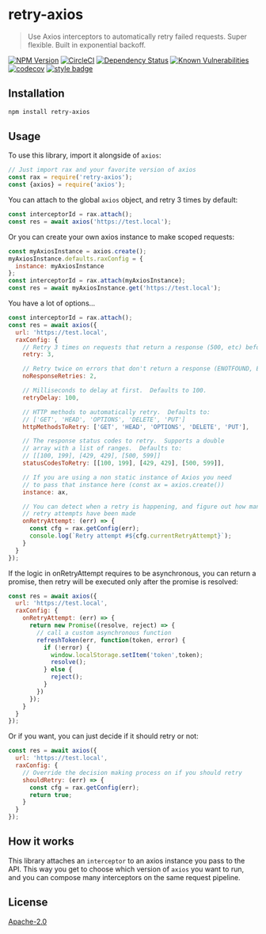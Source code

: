 # retry-axios
> Use Axios interceptors to automatically retry failed requests.  Super flexible. Built in exponential backoff.

[![NPM Version][npm-image]][npm-url]
[![CircleCI][circle-image]][circle-url]
[![Dependency Status][david-image]][david-url]
[![Known Vulnerabilities][snyk-image]][snyk-url]
[![codecov][codecov-image]][codecov-url]
[![style badge][gts-image]][gts-url]

## Installation

``` sh
npm install retry-axios
```

## Usage

To use this library, import it alongside of `axios`:

```js
// Just import rax and your favorite version of axios
const rax = require('retry-axios');
const {axios} = require('axios');
```

You can attach to the global `axios` object, and retry 3 times by default:

```js
const interceptorId = rax.attach();
const res = await axios('https://test.local');
```

Or you can create your own axios instance to make scoped requests:

```js
const myAxiosInstance = axios.create();
myAxiosInstance.defaults.raxConfig = {
  instance: myAxiosInstance
};
const interceptorId = rax.attach(myAxiosInstance);
const res = await myAxiosInstance.get('https://test.local');
```

You have a lot of options...

```js
const interceptorId = rax.attach();
const res = await axios({
  url: 'https://test.local',
  raxConfig: {
    // Retry 3 times on requests that return a response (500, etc) before giving up.  Defaults to 3.
    retry: 3,

    // Retry twice on errors that don't return a response (ENOTFOUND, ETIMEDOUT, etc).
    noResponseRetries: 2,

    // Milliseconds to delay at first.  Defaults to 100.
    retryDelay: 100,

    // HTTP methods to automatically retry.  Defaults to:
    // ['GET', 'HEAD', 'OPTIONS', 'DELETE', 'PUT']
    httpMethodsToRetry: ['GET', 'HEAD', 'OPTIONS', 'DELETE', 'PUT'],

    // The response status codes to retry.  Supports a double
    // array with a list of ranges.  Defaults to:
    // [[100, 199], [429, 429], [500, 599]]
    statusCodesToRetry: [[100, 199], [429, 429], [500, 599]],

    // If you are using a non static instance of Axios you need
    // to pass that instance here (const ax = axios.create())
    instance: ax,

    // You can detect when a retry is happening, and figure out how many
    // retry attempts have been made
    onRetryAttempt: (err) => {
      const cfg = rax.getConfig(err);
      console.log(`Retry attempt #${cfg.currentRetryAttempt}`);
    }
  }
});
```

If the logic in onRetryAttempt requires to be asynchronous, you can return a promise, then retry will be executed only after the promise is resolved:

```js
const res = await axios({
  url: 'https://test.local',
  raxConfig: {
    onRetryAttempt: (err) => {
      return new Promise((resolve, reject) => {
        // call a custom asynchronous function
        refreshToken(err, function(token, error) {
          if (!error) {
            window.localStorage.setItem('token',token);
            resolve();
          } else {
            reject();
          }
        })
      });
    }
  }
});
```

Or if you want, you can just decide if it should retry or not:

```js
const res = await axios({
  url: 'https://test.local',
  raxConfig: {
    // Override the decision making process on if you should retry
    shouldRetry: (err) => {
      const cfg = rax.getConfig(err);
      return true;
    }
  }
});
```

## How it works

This library attaches an `interceptor` to an axios instance you pass to the API.  This way you get to choose which version of `axios` you want to run, and you can compose many interceptors on the same request pipeline.

## License
[Apache-2.0](LICENSE)

[circle-image]: https://circleci.com/gh/JustinBeckwith/retry-axios.svg?style=shield
[circle-url]: https://circleci.com/gh/JustinBeckwith/retry-axios
[codecov-image]: https://codecov.io/gh/JustinBeckwith/retry-axios/branch/master/graph/badge.svg
[codecov-url]: https://codecov.io/gh/JustinBeckwith/retry-axios
[david-image]: https://david-dm.org/JustinBeckwith/retry-axios.svg
[david-url]: https://david-dm.org/JustinBeckwith/retry-axios
[gts-image]: https://img.shields.io/badge/code%20style-Google%20%E2%98%82%EF%B8%8F-blue.svg
[gts-url]: https://www.npmjs.com/package/gts
[npm-image]: https://img.shields.io/npm/v/retry-axios.svg
[npm-url]: https://npmjs.org/package/retry-axios
[snyk-image]: https://snyk.io/test/github/JustinBeckwith/retry-axios/badge.svg
[snyk-url]: https://snyk.io/test/github/JustinBeckwith/retry-axios
